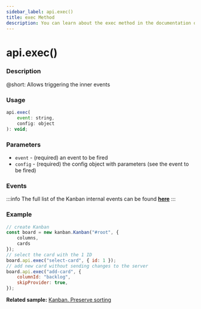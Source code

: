 ```yaml
---
sidebar_label: api.exec()
title: exec Method
description: You can learn about the exec method in the documentation of the DHTMLX JavaScript Kanban library. Browse developer guides and API reference, try out code examples and live demos, and download a free 30-day evaluation version of DHTMLX Kanban.
---
```


# api.exec()

### Description

@short: Allows triggering the inner events

### Usage

~~~jsx {}
api.exec(
	event: string,
	config: object
): void;
~~~

### Parameters

- `event` - (required) an event to be fired 
- `config` - (required) the config object with parameters (see the event to be fired)

### Events

:::info
The full list of the Kanban internal events can be found [**here**](api/overview/main_overview.md/#kanban-events)
:::

### Example

~~~jsx {7,9-12}
// create Kanban
const board = new kanban.Kanban("#root", {
	columns,
	cards
});
// select the card with the 1 ID
board.api.exec("select-card", { id: 1 });
// add new card without sending changes to the server
board.api.exec("add-card", { 
	columnId: "backlog",
	skipProvider: true, 
});
~~~

**Related sample:** [Kanban. Preserve sorting](https://snippet.dhtmlx.com/74nyuv14?tag=kanban)
